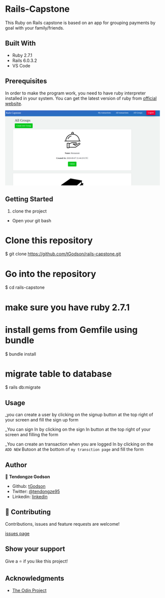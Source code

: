 # Rails-Capstone

This Ruby on Rails capstone is based on an app for grouping payments by goal with your family/friends.

## Built With

- Ruby 2.7.1
- Rails 6.0.3.2
- VS Code


## Prerequisites
In order to make the program work, you need to have ruby interpreter installed in your system. You can get the latest version of ruby from [official website](https://www.ruby-lang.org/en/downloads/).


![Screenshot](app_screenshot.png)


## Getting Started 

1. clone the project

- Open your git bash

# Clone this repository
$ git clone https://github.com/tGodson/rails-capstone.git

# Go into the repository
$ cd rails-capstone

# make sure you have ruby 2.7.1
# install gems from Gemfile using bundle
$ bundle install

# migrate table to database

$ rails db:migrate

## Usage

_you can create a user by clicking on the signup button at the top right of your screen and fill the sign up form

_You can sign In by clicking on the sign In button at the top right of your screen and filling the form

_You can create an transaction when you are logged In by clicking on the `ADD NEW` Butoon at the bottom of `my transction page` and fill the form

## Author

👤 **Tendongze Godson**
- Github: [tGodson](https://github.com/tGodson)
- Twitter: [@tendongze95](https://twitter.com/tendongze95)
- Linkedin: [linkedin](https://www.linkedin.com/in/tendongzegodson)

## 🤝 Contributing

Contributions, issues and feature requests are welcome!

[issues page](https://github.com/tGodson/rails-capstone/issues)

## Show your support

Give a ⭐️ if you like this project!

## Acknowledgments
 
- [The Odin Project](https://www.theodinproject.com/)